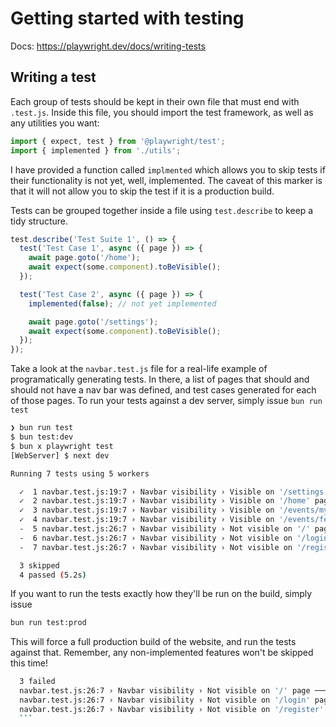 # Getting started with testing

Docs: https://playwright.dev/docs/writing-tests

## Writing a test

Each group of tests should be kept in their own file that must end with `.test.js`.
Inside this file, you should import the test framework, as well as any utilities you want:

```js
import { expect, test } from '@playwright/test';
import { implemented } from './utils';
```

I have provided a function called `implmented` which allows you to skip tests if their functionality is not yet, well, implemented.
The caveat of this marker is that it will not allow you to skip the test if it is a production build.

Tests can be grouped together inside a file using `test.describe` to keep a tidy structure.

```js
test.describe('Test Suite 1', () => {
  test('Test Case 1', async ({ page }) => {
    await page.goto('/home');
    await expect(some.component).toBeVisible();
  });

  test('Test Case 2', async ({ page }) => {
    implemented(false); // not yet implemented

    await page.goto('/settings');
    await expect(some.component).toBeVisible();
  });
});
```

Take a look at the `navbar.test.js` file for a real-life example of programatically generating tests. In there, a list of pages that should and should not have a nav bar was defined,
and test cases generated for each of those pages. To run your tests against a dev server, simply issue `bun run test`

```sh
❯ bun run test
$ bun test:dev
$ bun x playwright test
[WebServer] $ next dev

Running 7 tests using 5 workers

  ✓  1 navbar.test.js:19:7 › Navbar visibility › Visible on '/settings' page (3.5s)
  ✓  2 navbar.test.js:19:7 › Navbar visibility › Visible on '/home' page (3.5s)
  ✓  3 navbar.test.js:19:7 › Navbar visibility › Visible on '/events/myevents' page (3.5s)
  ✓  4 navbar.test.js:19:7 › Navbar visibility › Visible on '/events/feed' page (3.5s)
  -  5 navbar.test.js:26:7 › Navbar visibility › Not visible on '/' page
  -  6 navbar.test.js:26:7 › Navbar visibility › Not visible on '/login' page
  -  7 navbar.test.js:26:7 › Navbar visibility › Not visible on '/register' page

  3 skipped
  4 passed (5.2s)
```

If you want to run the tests exactly how they'll be run on the build, simply issue

```sh
bun run test:prod
```

This will force a full production build of the website, and run the tests against that. Remember, any non-implemented features won't be skipped this time!

````sh
  3 failed
  navbar.test.js:26:7 › Navbar visibility › Not visible on '/' page ──────────────────────────────
  navbar.test.js:26:7 › Navbar visibility › Not visible on '/login' page ─────────────────────────
  navbar.test.js:26:7 › Navbar visibility › Not visible on '/register' page ──────────────────────
  ```
````
